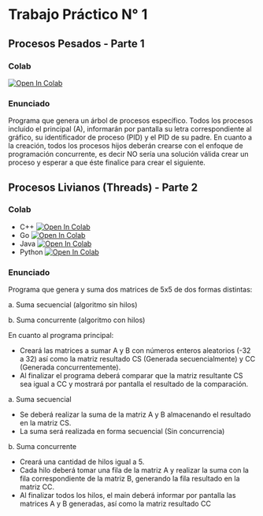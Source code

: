 # Trabajo Práctico N° 1 

## Procesos Pesados - Parte 1

### Colab 
[![Open In Colab](https://colab.research.google.com/assets/colab-badge.svg)](https://colab.research.google.com/drive/17itJTrAA1oAiWgDAVAuHwZMSEjI_W0bo?hl=es)

### Enunciado
Programa que genera un árbol de procesos específico.
Todos los procesos incluido el principal (A), informarán por pantalla su letra correspondiente al gráfico, su identificador de proceso (PID) y el PID de su padre. En cuanto a la creación, todos los procesos hijos deberán crearse con el enfoque de programación concurrente, es decir NO sería una solución válida crear un proceso y esperar a que éste finalice para crear el siguiente.

## Procesos Livianos (Threads) - Parte 2

### Colab
* C++ [![Open In Colab](https://colab.research.google.com/assets/colab-badge.svg)](https://colab.research.google.com/github/googlecolab/colabtools/blob/master/notebooks/colab-github-demo.ipynb)
* Go [![Open In Colab](https://colab.research.google.com/assets/colab-badge.svg)](https://colab.research.google.com/drive/1p2qNkjIqmb_rGLyGpCuaGUyjUX0cGpDY#scrollTo=tBXVf2_GIMp4)
* Java [![Open In Colab](https://colab.research.google.com/assets/colab-badge.svg)](https://colab.research.google.com/drive/1UADb2HlDZCnUykYoBL_XsrUDkdVhS9Da?usp=sharing)
* Python [![Open In Colab](https://colab.research.google.com/assets/colab-badge.svg)](https://colab.research.google.com/github/googlecolab/colabtools/blob/master/notebooks/colab-github-demo.ipynb)

### Enunciado
Programa que genera y suma dos matrices de 5x5 de dos formas distintas:

a. Suma secuencial (algoritmo sin hilos)

b. Suma concurrente (algoritmo con hilos)

En cuanto al programa principal:
* Creará las matrices a sumar A y B con números enteros aleatorios (-32 a 32) así como 
la matriz resultado CS (Generada secuencialmente) y CC (Generada 
concurrentemente).
* Al finalizar el programa deberá comparar que la matriz resultante CS sea igual a CC y 
mostrará por pantalla el resultado de la comparación.

a. Suma secuencial
* Se deberá realizar la suma de la matriz A y B almacenando el resultado en la matriz CS.
* La suma será realizada en forma secuencial (Sin concurrencia)
  
b. Suma concurrente
* Creará una cantidad de hilos igual a 5.
* Cada hilo deberá tomar una fila de la matriz A y realizar la suma con la fila 
correspondiente de la matriz B, generando la fila resultado en la matriz CC.
* Al finalizar todos los hilos, el main deberá informar por pantalla las matrices A y B 
generadas, así como la matriz resultado CC
